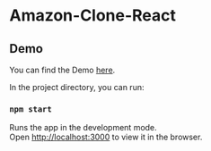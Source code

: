 # Amazon-Clone-React

## Demo

You can find the Demo [here](https://clone-d7385.web.app).


In the project directory, you can run:

### `npm start`

Runs the app in the development mode.<br />
Open [http://localhost:3000](http://localhost:3000) to view it in the browser.



